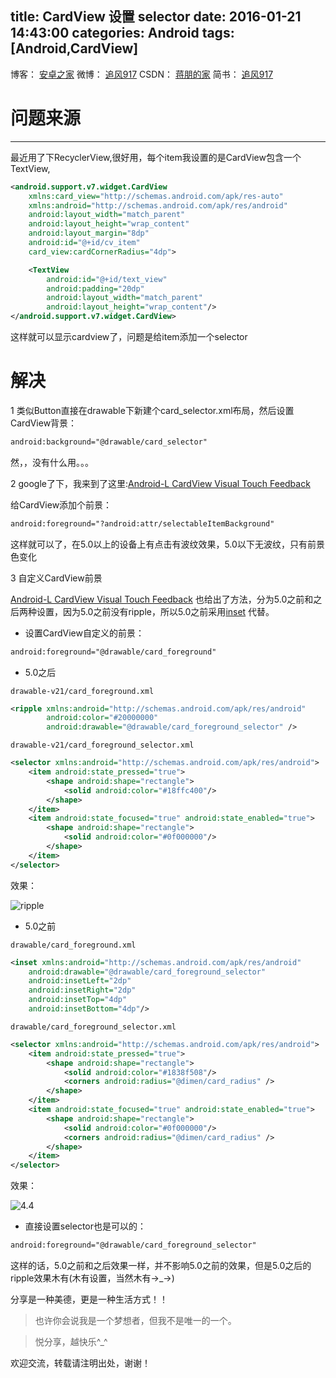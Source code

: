 title: CardView 设置 selector
date: 2016-01-21 14:43:00
categories: Android
tags: [Android,CardView]
---

博客：	[安卓之家](http://jp1017.gitcafe.io/)
微博：	[追风917](http://weibo.com/1321395433/profile?topnav=1&wvr=6)
CSDN：	[蒋朋的家](http://blog.csdn.net/u010331406)
简书：	[追风917](http://www.jianshu.com/users/8cb49b5ad78b/latest_articles)

# 问题来源
---

最近用了下RecyclerView,很好用，每个item我设置的是CardView包含一个TextView,

```xml
<android.support.v7.widget.CardView
    xmlns:card_view="http://schemas.android.com/apk/res-auto"
    xmlns:android="http://schemas.android.com/apk/res/android"
    android:layout_width="match_parent"
    android:layout_height="wrap_content"
    android:layout_margin="8dp"
    android:id="@+id/cv_item"
    card_view:cardCornerRadius="4dp">

    <TextView
        android:id="@+id/text_view"
        android:padding="20dp"
        android:layout_width="match_parent"
        android:layout_height="wrap_content"/>
</android.support.v7.widget.CardView>
```

这样就可以显示cardview了，问题是给item添加一个selector

<!--more-->

# 解决

1 类似Button直接在drawable下新建个card_selector.xml布局，然后设置CardView背景：

```xml
android:background="@drawable/card_selector"
```

然，，没有什么用。。。

2 google了下，我来到了这里:[Android-L CardView Visual Touch Feedback](https://stackoverflow.com/questions/24475150/android-l-cardview-visual-touch-feedback)

给CardView添加个前景：

```xml
android:foreground="?android:attr/selectableItemBackground"
```

这样就可以了，在5.0以上的设备上有点击有波纹效果，5.0以下无波纹，只有前景色变化

3 自定义CardView前景

[Android-L CardView Visual Touch Feedback](http://stackoverflow.com/a/30192562/5188560) 也给出了方法，分为5.0之前和之后两种设置，因为5.0之前没有ripple，所以5.0之前采用[inset](https://developer.android.com/reference/android/graphics/drawable/InsetDrawable.html) 代替。

+ 设置CardView自定义的前景：

```xml
android:foreground="@drawable/card_foreground"
```

+ 5.0之后

`drawable-v21/card_foreground.xml`

```xml
<ripple xmlns:android="http://schemas.android.com/apk/res/android" 
        android:color="#20000000"
        android:drawable="@drawable/card_foreground_selector" />
```
        
`drawable-v21/card_foreground_selector.xml`

```xml
<selector xmlns:android="http://schemas.android.com/apk/res/android">
    <item android:state_pressed="true">
        <shape android:shape="rectangle">
            <solid android:color="#18ffc400"/>
        </shape>
    </item>
    <item android:state_focused="true" android:state_enabled="true">
        <shape android:shape="rectangle">
            <solid android:color="#0f000000"/>
        </shape>
    </item>
</selector>
```

效果：

![ripple](http://7xlah4.com1.z0.glb.clouddn.com/201601215.0ripple.gif)

+ 5.0之前

`drawable/card_foreground.xml`

```xml
<inset xmlns:android="http://schemas.android.com/apk/res/android" 
    android:drawable="@drawable/card_foreground_selector"
    android:insetLeft="2dp"
    android:insetRight="2dp"
    android:insetTop="4dp"
    android:insetBottom="4dp"/>
```

`drawable/card_foreground_selector.xml`

```xml
<selector xmlns:android="http://schemas.android.com/apk/res/android">
    <item android:state_pressed="true">
        <shape android:shape="rectangle">
            <solid android:color="#1838f508"/>
            <corners android:radius="@dimen/card_radius" />
        </shape>
    </item>
    <item android:state_focused="true" android:state_enabled="true">
        <shape android:shape="rectangle">
            <solid android:color="#0f000000"/>
            <corners android:radius="@dimen/card_radius" />
        </shape>
    </item>
</selector>
```

效果：

![4.4](http://7xlah4.com1.z0.glb.clouddn.com/201601214.4.gif)

+ 直接设置selector也是可以的：

```xml
android:foreground="@drawable/card_foreground_selector"
```

这样的话，5.0之前和之后效果一样，并不影响5.0之前的效果，但是5.0之后的ripple效果木有(木有设置，当然木有→_→)

分享是一种美德，更是一种生活方式！！

>也许你会说我是一个梦想者，但我不是唯一的一个。

>悦分享，越快乐^_^

欢迎交流，转载请注明出处，谢谢！